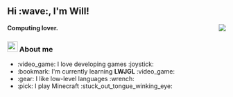 <h2> Hi :wave:, I'm Will! </h2>
<strong>Computing lover.</strong>

<img align="right" src="https://stats.giverplay.me/api/top-langs?hide=yacc,html,css,handlebars,scss,makefile&compact&langs_count=10&theme=tokyonight">

<h3><img src="https://cdn.discordapp.com/emojis/865689377111801897.png?v=1" width=24 height=24> About me</h3>

<ul>
  <li> :video_game: I love developing games :joystick: </li>
  <li> :bookmark: I'm currently learning <strong>LWJGL</strong> :video_game: </li>
  <li> :gear: I like low-level languages :wrench: </li>
  <li> :pick: I play Minecraft :stuck_out_tongue_winking_eye: </li>
</ul>
